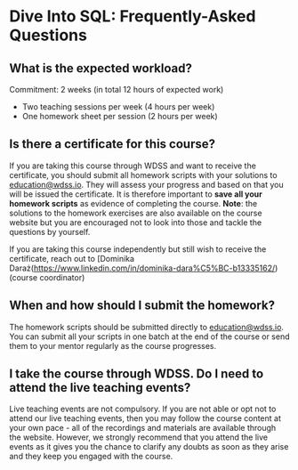 # Dive Into SQL: Frequently-Asked Questions

## What is the expected workload?
Commitment: 2 weeks (in total 12 hours of expected work)
 - Two teaching sessions per week (4 hours per week)
 - One homework sheet per session (2 hours per week)

## Is there a certificate for this course?
If you are taking this course through WDSS and want to receive the certificate, you should submit all homework scripts with your solutions to [education@wdss.io](mailto:education@wdss.io). They will assess your progress and based on that you will be issued the certificate. It is therefore important to **save all your homework scripts** as evidence of completing the course. **Note**: the solutions to the homework exercises are also available on the course website but you are encouraged not to look into those and tackle the questions by yourself.

If you are taking this course independently but still wish to receive the certificate, reach out to [Dominika Daraż(https://www.linkedin.com/in/dominika-dara%C5%BC-b13335162/) (course coordinator)

## When and how should I submit the homework?
The homework scripts should be submitted directly to [education@wdss.io](mailto:education@wdss.io). You can submit all your scripts in one batch at the end of the course or send them to your mentor regularly as the course progresses.

## I take the course through WDSS. Do I need to attend the live teaching events?
Live teaching events are not compulsory. If you are not able or opt not to attend our live teaching events, then you may follow the course content at your own pace - all of the recordings and materials are available through the website. However, we strongly recommend that you attend the live events as it gives you the chance to clarify any doubts as soon as they arise and they keep you engaged with the course.
